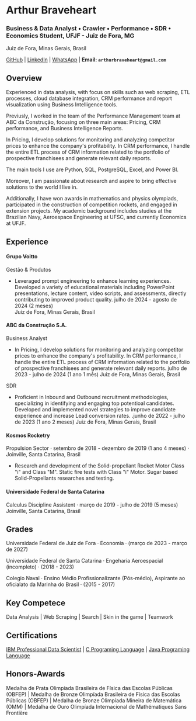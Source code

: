 # Arthur Braveheart
### Business & Data Analyst • Crawler • Performance • SDR • Economics Student, UFJF - Juiz de Fora, MG
Juiz de Fora, Minas Gerais, Brasil

<p align="center">
  
  <a href="https://github.com/arthbraveheart">GitHub</a>
  |
  <a href="https://www.linkedin.com/in/arthur-braveheart">LinkedIn</a>
  |
 <a href="https://wa.me/5532985140754">WhatsApp</a>
  |
  <b> Email: `arthurbraveheart@gmail.com` </b>
 
</p>

## Overview

Experienced in data analysis, with focus on skills such as web scraping, ETL processes, cloud database integration, CRM performance and report visualization using Business Intelligence tools. 

Previusly, I worked in the team of the Performance Management team at   ABC da Construção, focusing on three main areas: Pricing, CRM performance, and Business Intelligence Reports.

In Pricing, I develop solutions for monitoring and analyzing competitor prices to enhance the company's profitability. In CRM performance, I handle the entire ETL process of CRM information related to the portfolio of prospective franchisees and generate relevant daily reports.

The main tools I use are Python, SQL, PostgreSQL, Excel, and Power BI.

Moreover, I am passionate about research and aspire to bring effective solutions to the world I live in.

Additionally, I have won awards in mathematics and physics olympiads, participated in the construction of competition rockets, and engaged in extension projects. My academic background includes studies at the Brazilian Navy, Aeroespace Engineering at UFSC, and currently Economics at UFJF.

## Experience
#### Grupo Voitto
Gestão & Produtos
- Leveraged prompt engineering to enhance learning experiences. Developed a variety of educational materials including PowerPoint presentations, lecture content, video scripts, and assessments, directly contributing to improved product quality.
julho de 2024 - agosto de 2024 (2 meses)  
Juiz de Fora, Minas Gerais, Brasil

#### ABC da Construção S.A.
Business Analyst
- In Pricing, I develop solutions for monitoring and analyzing competitor prices to enhance the company's profitability. In CRM performance, I handle the entire ETL process of CRM information related to the portfolio of prospective franchisees and generate relevant daily reports.
julho de 2023 - julho de 2024 (1 ano 1 mês)
Juiz de Fora, Minas Gerais, Brasil

SDR
- Proficient in Inbound and Outbound recruitment methodologies, specializing in identifying and engaging top potentioal candidates. Developed and implemented novel strategies to improve candidate experience and increase Lead conversion rates. .junho de 2022 - julho de 2023 (1 ano 2 meses) Juiz de Fora, Minas Gerais, Brasil

#### Kosmos Rocketry
Propulsion Sector ·
setembro de 2018 - dezembro de 2019 (1 ano 4 meses) · Joinville, Santa Catarina, Brasil
- Research and development of the Solid-propellant Rocket Motor Class "i" and Class "M".
Static fire tests with Class "i" Motor.
Sugar based Solid-Propellants researches and testing.

#### Universidade Federal de Santa Catarina
Calculus Discipline Assistent · 
março de 2019 - julho de 2019 (5 meses) Joinville, Santa Catarina, Brasil


## Grades
Universidade Federal de Juiz de Fora · 
Economia · (março de 2023 - março de 2027)

Universidade Federal de Santa Catarina · 
Engeharia Aeroespacial (incompleto) · (2018 - 2023)

Colegio Naval · 
Ensino Médio Profissionalizante (Pós-médio), Aspirante ao oficialato da Marinha do Brasil · (2015 - 2017)

## Key Competece
Data Analysis
|
Web Scraping
|
Search
|
Skin in the game
|
Teamwork

## Certifications
[IBM Professional Data Scientist](https://www.credly.com/badges/13574839-031d-4aff-a74c-64e016c2e02f/public_url)
|
[C Programing Language](https://www.sololearn.com/certificates/CT-NSWVWKRV)
|
[Java Programing Language](https://www.sololearn.com/certificates/CT-HKQYW6PH)

## Honors-Awards
Medalha de Prata Olimpíada Brasileira de Física das Escolas Públicas (OBFEP)
|
Medalha de Bronze Olimpíada Brasileira de Física das Escolas Públicas (OBFEP)
|
Medalha de Bronze Olimpíada Mineira de Matemática (OMM)
|
Medalha de Ouro Olimpíada Internacional de Mathématiques Sans Frontière
